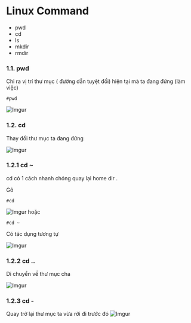 # Linux Command
- pwd
- cd
- ls
- mkdir
- rmdir

### 1.1. pwd
Chỉ ra vị trí thư mục ( đường dẫn tuyệt đối) hiện tại mà ta đang đứng (làm việc)
```
#pwd
```
![Imgur](https://i.imgur.com/Y38CNEz.png)

### 1.2. cd 
Thay đổi thư mục ta đang đứng

![Imgur](https://i.imgur.com/NUukyd8.png)

### 1.2.1 cd ~
cd có 1 cách nhanh chóng quay lại home dir .

Gõ 
```
#cd
```
![Imgur](https://i.imgur.com/fE6Lt8n.png)
hoặc 
```
#cd ~
```
Có tác dụng tương tự

![Imgur](https://i.imgur.com/LEE4st7.png)

### 1.2.2 cd ..
Di chuyển về thư mục cha

![Imgur](https://i.imgur.com/UaQqPmD.png)

### 1.2.3 cd -
Quay trở lại thư mục ta vừa rời đi trước đó
![Imgur](https://i.imgur.com/yU7xUY2.png)